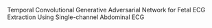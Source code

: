 Temporal Convolutional Generative Adversarial Network for Fetal ECG Extraction Using Single-channel Abdominal ECG
